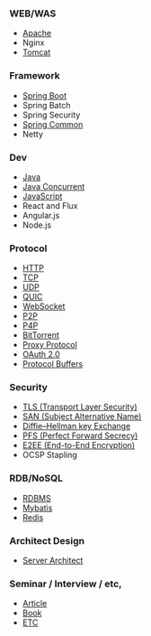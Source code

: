 ### WEB/WAS
- [Apache](https://github.com/agongi/study/tree/master/apache/)
- Nginx
- [Tomcat](https://github.com/agongi/study/tree/master/tomcat/)

### Framework
- [Spring Boot](https://github.com/agongi/study/tree/master/spring-boot/)
- Spring Batch
- Spring Security
- [Spring Common](https://github.com/agongi/study/tree/master/spring-common/)
- Netty

### Dev
- [Java](https://github.com/agongi/study/tree/master/java/)
- [Java Concurrent](https://github.com/agongi/study/tree/master/java-concurrent/)
- [JavaScript](https://github.com/agongi/study/tree/master/javascript/)
- React and Flux
- Angular.js
- Node.js

### Protocol
- [HTTP](https://github.com/agongi/study/tree/master/http/)
- [TCP](https://github.com/agongi/study/tree/master/tcp/)
- [UDP](https://github.com/agongi/study/tree/master/udp/)
- [QUIC](https://github.com/agongi/study/tree/master/quic/)
- [WebSocket](https://github.com/agongi/study/tree/master/websocket/)
- [P2P](https://github.com/agongi/study/tree/master/p2p/)
- [P4P](https://github.com/agongi/study/tree/master/p4p/)
- [BitTorrent](https://github.com/agongi/study/tree/master/bittorrent/)
- [Proxy Protocol](https://github.com/agongi/study/tree/master/proxy-protocol/)
- [OAuth 2.0](https://github.com/agongi/study/tree/master/oauth/)
- [Protocol Buffers](http://sjava.net/2012/12/%EB%B2%88%EC%97%AD-%EC%97%90%EC%9D%B4%EB%B8%8C%EB%A1%9Cavro-%ED%94%84%EB%A1%9C%ED%86%A0%EC%BD%9C-%EB%B2%84%ED%8D%BCprotocol-buffers-%EC%93%B0%EB%A6%AC%ED%94%84%ED%8A%B8thrift%EC%9D%98-%EC%8A%A4/)

### Security
- [TLS (Transport Layer Security)](https://github.com/agongi/study/tree/master/tls/)
- [SAN (Subject Alternative Name)](https://github.com/agongi/study/tree/master/san/)
- [Diffie–Hellman key Exchange](https://github.com/agongi/study/tree/master/diffie–hellman/)
- [PFS (Perfect Forward Secrecy)](https://github.com/agongi/study/tree/master/pfs/)
- [E2EE (End-to-End Encryption)](https://github.com/agongi/study/tree/master/e2ee/)
- OCSP Stapling

### RDB/NoSQL
- [RDBMS](https://github.com/agongi/study/tree/master/rdbms/)
- [Mybatis](https://github.com/agongi/study/tree/master/mybatis/)
- [Redis](#)

### Architect Design
- [Server Architect](https://github.com/agongi/study/tree/master/server-architect/)

### Seminar / Interview / etc,
- [Article](https://github.com/agongi/study/tree/master/article/)
- [Book](https://github.com/agongi/study/tree/master/book/)
- [ETC](https://github.com/agongi/study/tree/master/etc/)
